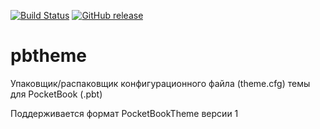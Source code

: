 [![Build Status][travis-badge]][travis-link]
[![GitHub release][release-badge]][release-link]
# pbtheme
Упаковщик/распаковщик конфигурационного файла (theme.cfg) темы для PocketBook (.pbt)

Поддерживается формат PocketBookTheme версии 1

[travis-badge]:https://travis-ci.org/Lighting/pbtheme.svg?branch=master
[travis-link]:https://travis-ci.org/Lighting/pbtheme
[release-badge]:https://badge.fury.io/gh/lighting%2Fpbtheme.svg
[release-link]:https://github.com/Lighting/pbtheme/releases/latest
